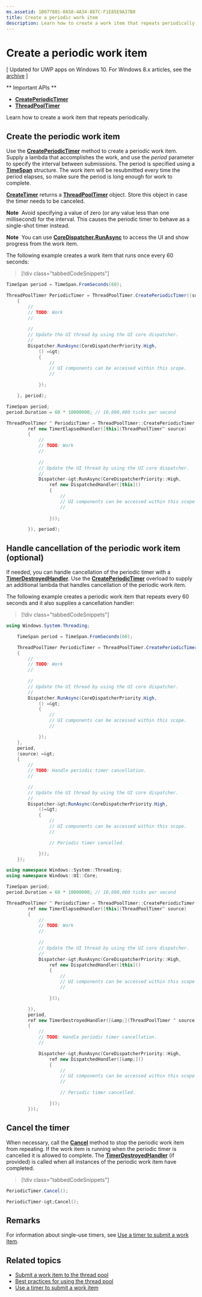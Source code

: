 ```yaml
---
ms.assetid: 1B077801-0A58-4A34-887C-F1E85E9A37B0
title: Create a periodic work item
description: Learn how to create a work item that repeats periodically.
---
```

# Create a periodic work item

\[ Updated for UWP apps on Windows 10. For Windows 8.x articles, see the [archive](http://go.microsoft.com/fwlink/p/?linkid=619132) \]

** Important APIs **

-   [**CreatePeriodicTimer**](https://msdn.microsoft.com/library/windows/apps/Hh967915)
-   [**ThreadPoolTimer**](https://msdn.microsoft.com/library/windows/apps/BR230587)

Learn how to create a work item that repeats periodically.

## Create the periodic work item

Use the [**CreatePeriodicTimer**](https://msdn.microsoft.com/library/windows/apps/Hh967915) method to create a periodic work item. Supply a lambda that accomplishes the work, and use the *period* parameter to specify the interval between submissions. The period is specified using a [**TimeSpan**](https://msdn.microsoft.com/library/windows/apps/BR225996) structure. The work item will be resubmitted every time the period elapses, so make sure the period is long enough for work to complete.

[**CreateTimer**](https://msdn.microsoft.com/en-us/library/windows/apps/windows.system.threading.threadpooltimer.createtimer.aspx) returns a [**ThreadPoolTimer**](https://msdn.microsoft.com/library/windows/apps/BR230587) object. Store this object in case the timer needs to be canceled.

**Note**  Avoid specifying a value of zero (or any value less than one millisecond) for the interval. This causes the periodic timer to behave as a single-shot timer instead.

**Note**  You can use [**CoreDispatcher.RunAsync**](https://msdn.microsoft.com/library/windows/apps/Hh750317) to access the UI and show progress from the work item.

The following example creates a work item that runs once every 60 seconds:

> [!div class="tabbedCodeSnippets"]
```csharp
TimeSpan period = TimeSpan.FromSeconds(60);

ThreadPoolTimer PeriodicTimer = ThreadPoolTimer.CreatePeriodicTimer((source) =&gt;
    {
        // 
        // TODO: Work
        // 
        
        // 
        // Update the UI thread by using the UI core dispatcher.
        // 
        Dispatcher.RunAsync(CoreDispatcherPriority.High,
            () =&gt;
            {
                // 
                // UI components can be accessed within this scope.
                // 

            });

    }, period);
```
``` cpp
TimeSpan period;
period.Duration = 60 * 10000000; // 10,000,000 ticks per second

ThreadPoolTimer ^ PeriodicTimer = ThreadPoolTimer::CreatePeriodicTimer(
        ref new TimerElapsedHandler([this](ThreadPoolTimer^ source)
        {
            // 
            // TODO: Work
            // 
            
            // 
            // Update the UI thread by using the UI core dispatcher.
            // 
            Dispatcher-&gt;RunAsync(CoreDispatcherPriority::High,
                ref new DispatchedHandler([this]()
                {
                    // 
                    // UI components can be accessed within this scope.
                    // 
                        
                }));

        }), period);
```

## Handle cancellation of the periodic work item (optional)

If needed, you can handle cancellation of the periodic timer with a [**TimerDestroyedHandler**](https://msdn.microsoft.com/library/windows/apps/Hh967926). Use the [**CreatePeriodicTimer**](https://msdn.microsoft.com/library/windows/apps/Hh967915) overload to supply an additional lambda that handles cancellation of the periodic work item.

The following example creates a periodic work item that repeats every 60 seconds and it also supplies a cancellation handler:

> [!div class="tabbedCodeSnippets"]
``` csharp
using Windows.System.Threading;

    TimeSpan period = TimeSpan.FromSeconds(60);

    ThreadPoolTimer PeriodicTimer = ThreadPoolTimer.CreatePeriodicTimer((source) =&gt;
    {
        // 
        // TODO: Work
        // 
        
        // 
        // Update the UI thread by using the UI core dispatcher.
        // 
        Dispatcher.RunAsync(CoreDispatcherPriority.High,
            () =&gt;
            {
                // 
                // UI components can be accessed within this scope.
                // 

            });
    },
    period,
    (source) =&gt;
    {
        // 
        // TODO: Handle periodic timer cancellation.
        // 

        // 
        // Update the UI thread by using the UI core dispatcher.
        // 
        Dispatcher-&gt;RunAsync(CoreDispatcherPriority.High,
            ()=&gt;
            {
                // 
                // UI components can be accessed within this scope.
                //                 

                // Periodic timer cancelled.

            }));
    });
```
``` cpp
using namespace Windows::System::Threading;
using namespace Windows::UI::Core;

TimeSpan period;
period.Duration = 60 * 10000000; // 10,000,000 ticks per second

ThreadPoolTimer ^ PeriodicTimer = ThreadPoolTimer::CreatePeriodicTimer(
        ref new TimerElapsedHandler([this](ThreadPoolTimer^ source)
        {
            // 
            // TODO: Work
            // 
                
            // 
            // Update the UI thread by using the UI core dispatcher.
            // 
            Dispatcher-&gt;RunAsync(CoreDispatcherPriority::High,
                ref new DispatchedHandler([this]()
                {
                    // 
                    // UI components can be accessed within this scope.
                    // 

                }));

        }),
        period,
        ref new TimerDestroyedHandler([&amp;](ThreadPoolTimer ^ source)
        {
            // 
            // TODO: Handle periodic timer cancellation.
            // 

            Dispatcher-&gt;RunAsync(CoreDispatcherPriority::High,
                ref new DispatchedHandler([&amp;]()
                {
                    // 
                    // UI components can be accessed within this scope.
                    // 

                    // Periodic timer cancelled.

                }));
        }));
```
## Cancel the timer

When necessary, call the [**Cancel**](https://msdn.microsoft.com/en-us/library/windows/apps/windows.system.threading.threadpooltimer.cancel.aspx) method to stop the periodic work item from repeating. If the work item is running when the periodic timer is cancelled it is allowed to complete. The [**TimerDestroyedHandler**](https://msdn.microsoft.com/library/windows/apps/Hh967926) (if provided) is called when all instances of the periodic work item have completed.

> [!div class="tabbedCodeSnippets"]
``` csharp
PeriodicTimer.Cancel();
```
``` cpp
PeriodicTimer-&gt;Cancel();
```

## Remarks

For information about single-use timers, see [Use a timer to submit a work item](use-a-timer-to-submit-a-work-item.md).

## Related topics

* [Submit a work item to the thread pool](submit-a-work-item-to-the-thread-pool.md)
* [Best practices for using the thread pool](best-practices-for-using-the-thread-pool.md)
* [Use a timer to submit a work item](use-a-timer-to-submit-a-work-item.md)
 

